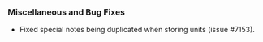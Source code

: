  ### Miscellaneous and Bug Fixes
   * Fixed special notes being duplicated when storing units (issue #7153).
